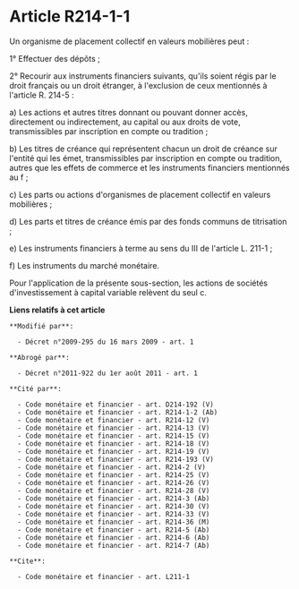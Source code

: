 # Article R214-1-1

Un organisme de placement collectif en valeurs mobilières peut : 

1° Effectuer des dépôts ; 

2° Recourir aux instruments financiers suivants, qu'ils soient régis par le droit français ou un droit étranger, à
l'exclusion de ceux mentionnés à l'article R. 214-5 : 

a) Les actions et autres titres donnant ou pouvant donner accès, directement ou indirectement, au capital ou aux droits de
vote, transmissibles par inscription en compte ou tradition ; 

b) Les titres de créance qui représentent chacun un droit de créance sur l'entité qui les émet, transmissibles par
inscription en compte ou tradition, autres que les effets de commerce et les instruments financiers mentionnés au f ; 

c) Les parts ou actions d'organismes de placement collectif en valeurs mobilières ; 

d) Les parts et titres de créance émis par des fonds communs de titrisation ; 

e) Les instruments financiers à terme au sens du III de l'article L. 211-1 ; 

f) Les instruments du marché monétaire. 

Pour l'application de la présente sous-section, les actions de sociétés d'investissement à capital variable relèvent du seul
c.

**Liens relatifs à cet article**

	**Modifié par**:

	  - Décret n°2009-295 du 16 mars 2009 - art. 1

	**Abrogé par**:

	  - Décret n°2011-922 du 1er août 2011 - art. 1

	**Cité par**:

	  - Code monétaire et financier - art. D214-192 (V)
	  - Code monétaire et financier - art. R214-1-2 (Ab)
	  - Code monétaire et financier - art. R214-12 (V)
	  - Code monétaire et financier - art. R214-13 (V)
	  - Code monétaire et financier - art. R214-15 (V)
	  - Code monétaire et financier - art. R214-18 (V)
	  - Code monétaire et financier - art. R214-19 (V)
	  - Code monétaire et financier - art. R214-193 (V)
	  - Code monétaire et financier - art. R214-2 (V)
	  - Code monétaire et financier - art. R214-25 (V)
	  - Code monétaire et financier - art. R214-26 (V)
	  - Code monétaire et financier - art. R214-28 (V)
	  - Code monétaire et financier - art. R214-3 (Ab)
	  - Code monétaire et financier - art. R214-30 (V)
	  - Code monétaire et financier - art. R214-33 (V)
	  - Code monétaire et financier - art. R214-36 (M)
	  - Code monétaire et financier - art. R214-5 (Ab)
	  - Code monétaire et financier - art. R214-6 (Ab)
	  - Code monétaire et financier - art. R214-7 (Ab)

	**Cite**:

	  - Code monétaire et financier - art. L211-1
